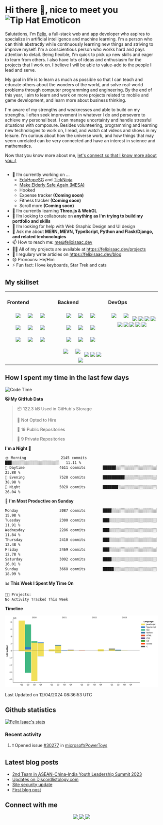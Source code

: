 # Hi there 👋, nice to meet you <img src="http://www.gomotes.com/emoticon/tiphat.gif" height="40px" widht="40px" alt="Tip Hat Emoticon" />

Salutations, I'm [Felix](https://felixisaac.dev), a full-stack web and app developer who aspires to specialize in artificial intelligence and machine learning. I'm a person who can think abstractly while continuously learning new things and striving to improve myself.  I'm a conscientious person who works hard and pays attention to detail. Being flexible, I'm quick to pick up new skills and eager to learn from others. I also have lots of ideas and enthusiasm for the projects that I work on. I believe I will be able to value-add to the people I lead and serve.

My goal in life is to learn as much as possible so that I can teach and educate others about the wonders of the world, and solve real-world problems through computer programming and engineering. By the end of this year, I aim to learn and work on more projects related to mobile and game development, and learn more about business thinking.

I'm aware of my strengths and weaknesses and able to build on my strengths. I often seek improvement in whatever I do and persevere to achieve my personal best. I can manage uncertainty and handle stressful situations with composure. Besides volunteering, programming and learning new technologies to work on, I read, and watch cat videos and shows in my leisure. I'm curious about how the universe work, and how things that may seem unrelated can be very connected and have an interest in science and mathematics.

Now that you know more about me, [let's connect so that I know more about you :)](#connect-with-me)

##

- 🔭 I’m currently working on ...
  - [EduHopeSG](https://github.com/tch1001/EduHopeSG) and [TickNinja](https://github.com/tch1001/tick-ninja)
  - [Make Elderly Safe Again (MESA)](https://github.com/codeforsingapore)
  - Hooked
  - Expense tracker **(Coming soon)**
  - Fitness tracker **(Coming soon)**
  - Scroll more **(Coming soon)**
- 🌱 I’m currently learning **Three.js & WebGL**
- 👯 I’m looking to collaborate on **anything as I'm trying to build my portfolio and skills**
- 🤔 I’m looking for help with Web Graphic Design and UI design
- 💬 Ask me about **MERN, MEVN, TypeScript, Python and Flask/Django, and related techonologies**
- 📫 How to reach me: [me@felixisaac.dev](mailto:me@felixisaac.dev)
- 👨‍💻 All of my projects are available at https://felixisaac.dev/projects
- 📝 I regulary write articles on https://felixisaac.dev/blog
- 😄 Pronouns: He/Him
- ⚡ Fun fact: I love keyboards, Star Trek and cats

## My skillset
<table><tr><td valign="top" width="33%">
 
### Frontend
<div align="center">
<img style="margin: 10px;" src="https://img.shields.io/badge/html5%20-%23E34F26.svg?&style=for-the-badge&logo=html5&logoColor=white"/>
<img style="margin: 10px;" src="https://img.shields.io/badge/css3%20-%231572B6.svg?&style=for-the-badge&logo=css3&logoColor=white"/>
<img style="margin: 10px;" src="https://img.shields.io/badge/react%20-%2320232a.svg?&style=for-the-badge&logo=react&logoColor=%2361DAFB"/>
<img style="margin: 10px;" src="https://img.shields.io/badge/vuejs%20-%2335495e.svg?&style=for-the-badge&logo=vue.js&logoColor=%234FC08D"/>
<img style="margin: 10px;" src="https://img.shields.io/badge/bootstrap%20-%23563D7C.svg?&style=for-the-badge&logo=bootstrap&logoColor=white"/>
<img style="margin: 10px;" src="https://img.shields.io/badge/material%20ui%20-%230081CB.svg?&style=for-the-badge&logo=material-ui&logoColor=white"/>
<img style="margin: 10px;" src="https://img.shields.io/badge/redux%20-%23593d88.svg?&style=for-the-badge&logo=redux&logoColor=white"/>
<img style="margin: 10px;" src="https://img.shields.io/badge/jquery%20-%230769AD.svg?&style=for-the-badge&logo=jquery&logoColor=white"/>
<img style="margin: 10px;" src="https://img.shields.io/badge/figma%20-%23F24E1E.svg?&style=for-the-badge&logo=figma&logoColor=white"/>
</div></td><td valign="top" width="33%">
  
### Backend
<div align="center">
<img style="margin: 10px;" src="https://img.shields.io/badge/node.js%20-%2343853D.svg?&style=for-the-badge&logo=node.js&logoColor=white"/>
<img style="margin: 10px;" src="https://img.shields.io/badge/javascript%20-%23323330.svg?&style=for-the-badge&logo=javascript&logoColor=%23F7DF1E"/>
<img style="margin: 10px;" src="https://img.shields.io/badge/typescript%20-%23007ACC.svg?&style=for-the-badge&logo=typescript&logoColor=white"/>
<img style="margin: 10px;" src="https://img.shields.io/badge/python%20-%2314354C.svg?&style=for-the-badge&logo=python&logoColor=white"/>
<img style="margin: 10px;" src="https://img.shields.io/badge/c++%20-%2300599C.svg?&style=for-the-badge&logo=c%2B%2B&ogoColor=white"/>
<img style="margin: 10px;" src="https://img.shields.io/badge/java-%23ED8B00.svg?&style=for-the-badge&logo=java&logoColor=white"/>
<img style="margin: 10px;" src="https://img.shields.io/badge/markdown-%23000000.svg?&style=for-the-badge&logo=markdown&logoColor=white"/>
<img style="margin: 10px;" src="https://img.shields.io/badge/express.js%20-%23404d59.svg?&style=for-the-badge"/>
<img style="margin: 10px;" src="https://img.shields.io/badge/django%20-%23092E20.svg?&style=for-the-badge&logo=django&logoColor=white"/>
<img style="margin: 10px;" src="https://img.shields.io/badge/flask%20-%23000.svg?&style=for-the-badge&logo=flask&logoColor=white"/>
<img style="margin: 10px;" src="https://img.shields.io/badge/webpack%20-%238DD6F9.svg?&style=for-the-badge&logo=webpack&logoColor=black" />
<img src="https://img.shields.io/badge/mysql-%2300f.svg?&style=for-the-badge&logo=mysql&logoColor=white"/>
<img src ="https://img.shields.io/badge/postgres-%23316192.svg?&style=for-the-badge&logo=postgresql&logoColor=white"/>
<img src ="https://img.shields.io/badge/MongoDB-%234ea94b.svg?&style=for-the-badge&logo=mongodb&logoColor=white"/>
<img src ="https://img.shields.io/badge/sqlite-%2307405e.svg?&style=for-the-badge&logo=sqlite&logoColor=white"/>
</div></td><td valign="top" width="30">
  
### DevOps
<div align="center">
<img style="margin: 10px;" src="https://img.shields.io/badge/git%20-%23F05033.svg?&style=for-the-badge&logo=git&logoColor=white"/>
<img style="margin: 10px;" src="https://img.shields.io/badge/github%20-%23121011.svg?&style=for-the-badge&logo=github&logoColor=white"/>
<img src="https://img.shields.io/badge/AWS%20-%23FF9900.svg?&style=for-the-badge&logo=amazon-aws&logoColor=white"/>
<img src="https://img.shields.io/badge/Google%20Cloud%20-%234285F4.svg?&style=for-the-badge&logo=google-cloud&logoColor=white"/>
<img src="https://img.shields.io/badge/azure%20-%230072C6.svg?&style=for-the-badge&logo=azure-devops&logoColor=white"/>
<img src="https://img.shields.io/badge/heroku%20-%23430098.svg?&style=for-the-badge&logo=heroku&logoColor=white"/>
<img src="https://img.shields.io/badge/nginx%20-%23009639.svg?&style=for-the-badge&logo=nginx&logoColor=white"/>
<img src="https://img.shields.io/badge/github%20actions%20-%232671E5.svg?&style=for-the-badge&logo=github%20actions&logoColor=white"/>
<img src="https://img.shields.io/badge/docker%20-%230db7ed.svg?&style=for-the-badge&logo=docker&logoColor=white"/>
<img src="https://img.shields.io/badge/kubernetes%20-%23326ce5.svg?&style=for-the-badge&logo=kubernetes&logoColor=white"/>
<img src="https://img.shields.io/badge/-Raspberry%20Pi-C51A4A?style=for-the-badge&logo=Raspberry-Pi"/>
</div></td>
</table>

## How I spent my time in the last few days

<!--START_SECTION:waka-->
![Code Time](http://img.shields.io/badge/Code%20Time-448%20hrs%2057%20mins-blue)

**🐱 My GitHub Data** 

> 📦 122.3 kB Used in GitHub's Storage 
 > 
> 🚫 Not Opted to Hire
 > 
> 📜 19 Public Repositories 
 > 
> 🔑 9 Private Repositories 
 > 
**I'm a Night 🦉** 

```text
🌞 Morning                2145 commits        ███░░░░░░░░░░░░░░░░░░░░░░   11.11 % 
🌆 Daytime                4611 commits        ██████░░░░░░░░░░░░░░░░░░░   23.88 % 
🌃 Evening                7528 commits        ██████████░░░░░░░░░░░░░░░   38.98 % 
🌙 Night                  5028 commits        ███████░░░░░░░░░░░░░░░░░░   26.04 % 
```
📅 **I'm Most Productive on Sunday** 

```text
Monday                   3087 commits        ████░░░░░░░░░░░░░░░░░░░░░   15.98 % 
Tuesday                  2300 commits        ███░░░░░░░░░░░░░░░░░░░░░░   11.91 % 
Wednesday                2286 commits        ███░░░░░░░░░░░░░░░░░░░░░░   11.84 % 
Thursday                 2410 commits        ███░░░░░░░░░░░░░░░░░░░░░░   12.48 % 
Friday                   2469 commits        ███░░░░░░░░░░░░░░░░░░░░░░   12.78 % 
Saturday                 3092 commits        ████░░░░░░░░░░░░░░░░░░░░░   16.01 % 
Sunday                   3668 commits        █████░░░░░░░░░░░░░░░░░░░░   18.99 % 
```


📊 **This Week I Spent My Time On** 

```text
🐱‍💻 Projects: 
No Activity Tracked This Week
```

**Timeline**

![Lines of Code chart](https://raw.githubusercontent.com/FelixIsaac/FelixIsaac/main/assets/bar_graph.png)


 Last Updated on 12/04/2024 08:36:53 UTC
<!--END_SECTION:waka-->

## Github statistics
[![Felix Isaac's stats](https://github-readme-stats.vercel.app/api?username=felixisaac&count_private=true&show_icons=true&theme=dark)](https://github.com/FelixIsaac)

### Recent activity
<!--START_SECTION:activity-->
1. ❗ Opened issue [#30277](https://github.com/microsoft/PowerToys/issues/30277) in [microsoft/PowerToys](https://github.com/microsoft/PowerToys)
<!--END_SECTION:activity-->

## Latest blog posts
<!-- BLOG-POST-LIST:START -->
- [2nd Team in ASEAN-China-India Youth Leadership Summit 2023](https://felixisaac.dev/posts/65256dfd5cfbf2000209d8ad)
- [Updates on Discordlistology.com](https://felixisaac.dev/posts/5e89748a83f97c0386b2278c)
- [Site security update](https://felixisaac.dev/posts/5e3a5da6143d6f2b0df9d9a1)
- [First blog post](https://felixisaac.dev/posts/5e1c74cb23c9450b0174f2d9)
<!-- BLOG-POST-LIST:END -->

## Connect with me
<div align="center">
  <a href="https://sg.linkedin.com/in/felixisaac" target="_blank">
  <img src="https://img.shields.io/badge/linkedin%20-%230077B5.svg?&style=for-the-badge&logo=linkedin&logoColor=white"/>
  </a>
  <a href="https://www.hackerrank.com/felixisaacdev" target="_blank">
  <img src="https://img.shields.io/badge/-Hackerrank-2EC866?style=for-the-badge&logo=HackerRank&logoColor=white"/>
  <a>
  <a href="https://stackoverflow.com/users/10927618/felix-isaac" taget="_blank">
  <img src="https://img.shields.io/badge/-Stack%20overflow-FE7A16?style=for-the-badge&logo=stack-overflow&logoColor=white"/>
  </a>
</div>

<!-- Used https://github.com/Ileriayo/markdown-badges and https://simpleicons.org/ to generate badges -->
